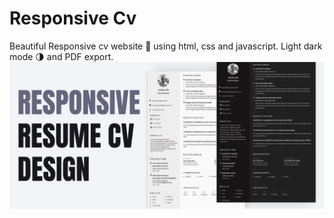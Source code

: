 # Responsive Cv 

Beautiful Responsive cv website 📄 using html, css and javascript. Light dark mode 🌗 and PDF export.
![Resume cv](/Template.JPG)
